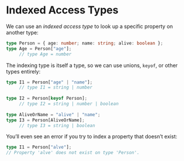 # Indexed Access Types

We can use an *indexed access type* to look up a specific property on another type:

```ts
type Person = { age: number; name: string; alive: boolean };
type Age = Person["age"];
     // type Age = number
```

The indexing type is itself a type, so we can use unions, `keyof`, or other types entirely:

```ts
type I1 = Person["age" | "name"];
     // type I1 = string | number
 
type I2 = Person[keyof Person];
     // type I2 = string | number | boolean
 
type AliveOrName = "alive" | "name";
type I3 = Person[AliveOrName];
     // type I3 = string | boolean
```

You’ll even see an error if you try to index a property that doesn’t exist:

```ts
type I1 = Person["alve"];
// Property 'alve' does not exist on type 'Person'.
```